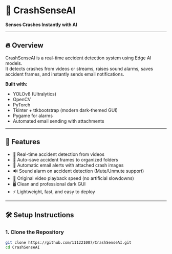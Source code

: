 # 🚗 CrashSenseAI
**Senses Crashes Instantly with AI**

---

## 🔥 Overview
CrashSenseAI is a real-time accident detection system using Edge AI models.  
It detects crashes from videos or streams, raises sound alarms, saves accident frames, and instantly sends email notifications.

**Built with:**
- YOLOv8 (Ultralytics)
- OpenCV
- PyTorch
- Tkinter + ttkbootstrap (modern dark-themed GUI)
- Pygame for alarms
- Automated email sending with attachments

---

## 🚀 Features
- 🎯 Real-time accident detection from videos
- 💾 Auto-save accident frames to organized folders
- 📩 Automatic email alerts with attached crash images
- 🔊 Sound alarm on accident detection (Mute/Unmute support)
- 🎥 Original video playback speed (no artificial slowdowns)
- 🖥️ Clean and professional dark GUI
- ⚡ Lightweight, fast, and easy to deploy

---

## 🛠 Setup Instructions

### 1. Clone the Repository
```bash
git clone https://github.com/111221007/CrashSenseAI.git
cd CrashSenseAI
